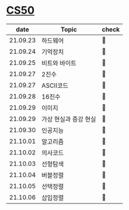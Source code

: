 # [CS50](https://www.edwith.org/cs50)

| date     | Topic                 | check |
| -------- | --------------------- | ----- |
| 21.09.23 | 하드웨어              | 💙     |
| 21.09.24 | 기억장치              | 💙     |
| 21.09.25 | 비트와 바이트         | 💙     |
| 21.09.27 | 2진수                 | 💙     |
| 21.09.27 | ASCII코드             | 💙     |
| 21.09.28 | 16진수                | 💙     |
| 21.09.29 | 이미지                | 💙     |
| 21.09.29 | 가상 현실과 증강 현실 | 💙     |
| 21.09.30 | 인공지능              | 💙     |
| 21.10.01 | 알고리즘              | 💙     |
| 21.10.02 | 의사코드              | 💙     |
| 21.10.03 | 선형탐색              | 💙     |
| 21.10.04 | 버블정렬              | 💙     |
| 21.10.05 | 선택정렬              | 💙     |
| 21.10.06 | 삽입정렬              | 💙     |

